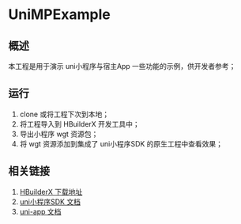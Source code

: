 # UniMPExample

## 概述

本工程是用于演示 uni小程序与宿主App 一些功能的示例，供开发者参考；

## 运行

1. clone 或将工程下次到本地；
2. 将工程导入到 HBuilderX 开发工具中；
3. 导出小程序 wgt 资源包；
4. 将 wgt 资源添加到集成了 uni小程序SDK 的原生工程中查看效果；

## 相关链接

1. [HBuilderX 下载地址](https://www.dcloud.io/hbuilderx.html)
2. [uni小程序SDK 文档](https://nativesupport.dcloud.net.cn/README)
3. [uni-app 文档](https://uniapp.dcloud.io/)
